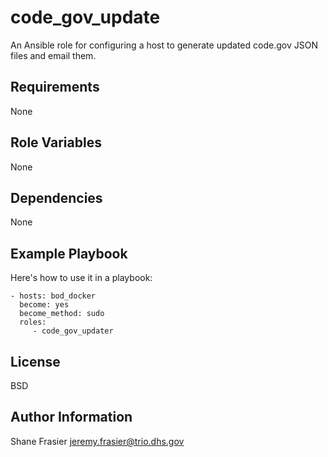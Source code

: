 code_gov_update
===============

An Ansible role for configuring a host to generate updated code.gov
JSON files and email them.

Requirements
------------

None

Role Variables
--------------

None

Dependencies
------------

None

Example Playbook
----------------

Here's how to use it in a playbook:

    - hosts: bod_docker
      become: yes
      become_method: sudo
      roles:
         - code_gov_updater

License
-------

BSD

Author Information
------------------

Shane Frasier <jeremy.frasier@trio.dhs.gov>
